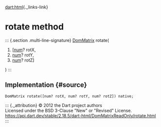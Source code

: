 [dart:html](../../dart-html/dart-html-library){._links-link}

rotate method
=============

::: {.section .multi-line-signature}
[DomMatrix](../dommatrix-class) rotate(

1.  \[[num](../../dart-core/num-class)? rotX,
2.  [num](../../dart-core/num-class)? rotY,
3.  [num](../../dart-core/num-class)? rotZ\]

)
:::

Implementation {#source}
--------------

``` {.language-dart data-language="dart"}
DomMatrix rotate([num? rotX, num? rotY, num? rotZ]) native;
```

::: {._attribution}
© 2012 the Dart project authors\
Licensed under the BSD 3-Clause \"New\" or \"Revised\" License.\
<https://api.dart.dev/stable/2.18.5/dart-html/DomMatrixReadOnly/rotate.html>
:::
